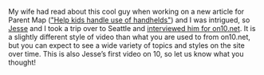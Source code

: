 My wife had read about this cool guy when working on a new article for Parent Map (<a href="http://parentmap.com/june_06/0606_2c.htm" target="_blank" class="broken_link">"Help kids handle use of handhelds"</a>) and I was intrigued, so <a href="http://www.osakasteve.com" target="_blank">Jesse</a> and I took a trip over to Seattle and <a href="http://on10.net/Blogs/Raw/3420/" target="_blank" class="broken_link">interviewed him for on10.net</a>. It is a slightly different style of video than what you are used to from on10.net, but you can expect to see a wide variety of topics and styles on the site over time. This is also Jesse&#8217;s first video on 10, so let us know what you thought!